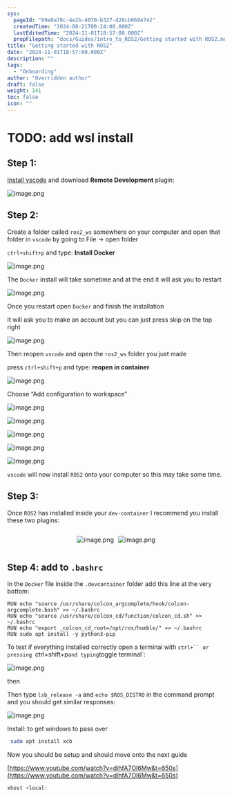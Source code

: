 ```yaml
---
sys:
  pageId: "89e0a78c-4e2b-4070-b327-d28cb0694742"
  createdTime: "2024-08-21T00:24:00.000Z"
  lastEditedTime: "2024-11-01T18:57:00.000Z"
  propFilepath: "docs/Guides/intro_to_ROS2/Getting started with ROS2.md"
title: "Getting started with ROS2"
date: "2024-11-01T18:57:00.000Z"
description: ""
tags:
  - "Onboarding"
author: "Overridden author"
draft: false
weight: 141
toc: false
icon: ""
---
```


# TODO: add wsl install

## Step 1:

[Install vscode](https://code.visualstudio.com/download) and download **Remote Development** plugin:

![image.png](https://prod-files-secure.s3.us-west-2.amazonaws.com/d518164a-d88e-44d1-a4ee-3adb3bd8bce0/efb52993-1881-4a40-b95e-6f020334f022/image.png?X-Amz-Algorithm=AWS4-HMAC-SHA256&X-Amz-Content-Sha256=UNSIGNED-PAYLOAD&X-Amz-Credential=ASIAZI2LB4663KS46TWM%2F20250203%2Fus-west-2%2Fs3%2Faws4_request&X-Amz-Date=20250203T170252Z&X-Amz-Expires=3600&X-Amz-Security-Token=IQoJb3JpZ2luX2VjEAEaCXVzLXdlc3QtMiJGMEQCIHyILN4ADf5iy0MmJjIRXiLHW0rfZsHXEFL3zt5Gj%2F7dAiAIj7Yt1%2F6d9whDT9UJbQWEiGD1cmgtsqsGTVXCq0M5bSr%2FAwgaEAAaDDYzNzQyMzE4MzgwNSIMXyR1mlVynJy4DHEOKtwDRvz9f3w8uoYft7u3nc4c%2Feq%2FX6Pr3OT%2FmNhgnfIl43zLvLLRfJJbrfr%2FfqkNbE1ZhrF2I6u1Y2HPsG7WEZ4uTmd9o5rcP4f0OjKnij%2BY9VzABwRUEVVGHgEDNJQBpwAxvQqV0T9PZLGkv6cNFkJ8CWws7hCu%2FeZDI%2BUL%2F4LQbCLZA%2FSzMgqhWcwMsKJ62MHO1JFsvyGUTSgZehY2aVSPj44DFhi9LzGbL5Wj6q8DLRmzoI7ZglS8FHTH3xVKOXwmlBR58Gei51b7sZQqLvHvubj57w8DM71o6lpgpg8aSvtFT%2FXFI5AeAQ0d0XgtHiOXHTu40Ch%2Bl0XGUr0Bmj2duUMh4Jupa2WQq6l6tOt2ji%2Fr7ePcSr%2BZ%2BkoUHjIicgd93G4Vp6Vzkha2zbWIkX9sp8nwj5gqrDVmLbNDyfS6VQ8sRAYAMWIgqJdhu79bi1yas6MVyCZStNgPxVlF03M1I%2BaDxwexmDfSPBUBZtocHzsc060CYg5gejgltblUfbJiB8uyC6nJMcqvMQGFAJrIVd2xwh85lVXXkWiO0YdS1V0%2FI9GpN8ylwzPGU40AyeNZvFqK1jZajsZdDBeN%2Bkxu057J%2F79KOiZV3F%2B24bb%2FfSgeKlyLNZ%2F36QIe8L8wtOeDvQY6pgHmLfbyFbIVra7CfBDhUBrmYvIS%2FL6HLU1A7SvboGXIgIls9lZ7HRlAtBVwkTI8buAiJRzSe6gcWoHAHnCBnJVeu%2FzaqGcWV7WwhbJI%2B4Co9mNJHdyaO5C5Bdu24KPW6Qnkdd%2BozI2NwsgztAwSrHoOIB0421OXxMF1rHU1GfnJlS01oEtcsCixGlgcIBAGCbSXIn%2Be%2Bf3chjg%2FpqUn6YmVD4EivcTH&X-Amz-Signature=811bd0c7f10a35dd9f5c3d937cb85dd8952c43ce86fedc6f5c5a31253b5b6f2b&X-Amz-SignedHeaders=host&x-id=GetObject)

## Step 2:

Create a folder called `ros2_ws` somewhere on your computer and open that folder in `vscode` by going to File → open folder 

`ctrl+shift+p` and type: **Install Docker**

![image.png](https://prod-files-secure.s3.us-west-2.amazonaws.com/d518164a-d88e-44d1-a4ee-3adb3bd8bce0/2269dc0e-1cd5-47ff-bceb-c04ad9b2eab0/image.png?X-Amz-Algorithm=AWS4-HMAC-SHA256&X-Amz-Content-Sha256=UNSIGNED-PAYLOAD&X-Amz-Credential=ASIAZI2LB4663KS46TWM%2F20250203%2Fus-west-2%2Fs3%2Faws4_request&X-Amz-Date=20250203T170252Z&X-Amz-Expires=3600&X-Amz-Security-Token=IQoJb3JpZ2luX2VjEAEaCXVzLXdlc3QtMiJGMEQCIHyILN4ADf5iy0MmJjIRXiLHW0rfZsHXEFL3zt5Gj%2F7dAiAIj7Yt1%2F6d9whDT9UJbQWEiGD1cmgtsqsGTVXCq0M5bSr%2FAwgaEAAaDDYzNzQyMzE4MzgwNSIMXyR1mlVynJy4DHEOKtwDRvz9f3w8uoYft7u3nc4c%2Feq%2FX6Pr3OT%2FmNhgnfIl43zLvLLRfJJbrfr%2FfqkNbE1ZhrF2I6u1Y2HPsG7WEZ4uTmd9o5rcP4f0OjKnij%2BY9VzABwRUEVVGHgEDNJQBpwAxvQqV0T9PZLGkv6cNFkJ8CWws7hCu%2FeZDI%2BUL%2F4LQbCLZA%2FSzMgqhWcwMsKJ62MHO1JFsvyGUTSgZehY2aVSPj44DFhi9LzGbL5Wj6q8DLRmzoI7ZglS8FHTH3xVKOXwmlBR58Gei51b7sZQqLvHvubj57w8DM71o6lpgpg8aSvtFT%2FXFI5AeAQ0d0XgtHiOXHTu40Ch%2Bl0XGUr0Bmj2duUMh4Jupa2WQq6l6tOt2ji%2Fr7ePcSr%2BZ%2BkoUHjIicgd93G4Vp6Vzkha2zbWIkX9sp8nwj5gqrDVmLbNDyfS6VQ8sRAYAMWIgqJdhu79bi1yas6MVyCZStNgPxVlF03M1I%2BaDxwexmDfSPBUBZtocHzsc060CYg5gejgltblUfbJiB8uyC6nJMcqvMQGFAJrIVd2xwh85lVXXkWiO0YdS1V0%2FI9GpN8ylwzPGU40AyeNZvFqK1jZajsZdDBeN%2Bkxu057J%2F79KOiZV3F%2B24bb%2FfSgeKlyLNZ%2F36QIe8L8wtOeDvQY6pgHmLfbyFbIVra7CfBDhUBrmYvIS%2FL6HLU1A7SvboGXIgIls9lZ7HRlAtBVwkTI8buAiJRzSe6gcWoHAHnCBnJVeu%2FzaqGcWV7WwhbJI%2B4Co9mNJHdyaO5C5Bdu24KPW6Qnkdd%2BozI2NwsgztAwSrHoOIB0421OXxMF1rHU1GfnJlS01oEtcsCixGlgcIBAGCbSXIn%2Be%2Bf3chjg%2FpqUn6YmVD4EivcTH&X-Amz-Signature=4e0bf56010b0be329dbebd5d9769f401d48774871329fd5b0d17b4457799baa7&X-Amz-SignedHeaders=host&x-id=GetObject)

The `Docker` install will take sometime and at the end it will ask you to restart

![image.png](https://prod-files-secure.s3.us-west-2.amazonaws.com/d518164a-d88e-44d1-a4ee-3adb3bd8bce0/ed233f78-be33-4b1f-b89c-9c346c0e961e/image.png?X-Amz-Algorithm=AWS4-HMAC-SHA256&X-Amz-Content-Sha256=UNSIGNED-PAYLOAD&X-Amz-Credential=ASIAZI2LB4663KS46TWM%2F20250203%2Fus-west-2%2Fs3%2Faws4_request&X-Amz-Date=20250203T170252Z&X-Amz-Expires=3600&X-Amz-Security-Token=IQoJb3JpZ2luX2VjEAEaCXVzLXdlc3QtMiJGMEQCIHyILN4ADf5iy0MmJjIRXiLHW0rfZsHXEFL3zt5Gj%2F7dAiAIj7Yt1%2F6d9whDT9UJbQWEiGD1cmgtsqsGTVXCq0M5bSr%2FAwgaEAAaDDYzNzQyMzE4MzgwNSIMXyR1mlVynJy4DHEOKtwDRvz9f3w8uoYft7u3nc4c%2Feq%2FX6Pr3OT%2FmNhgnfIl43zLvLLRfJJbrfr%2FfqkNbE1ZhrF2I6u1Y2HPsG7WEZ4uTmd9o5rcP4f0OjKnij%2BY9VzABwRUEVVGHgEDNJQBpwAxvQqV0T9PZLGkv6cNFkJ8CWws7hCu%2FeZDI%2BUL%2F4LQbCLZA%2FSzMgqhWcwMsKJ62MHO1JFsvyGUTSgZehY2aVSPj44DFhi9LzGbL5Wj6q8DLRmzoI7ZglS8FHTH3xVKOXwmlBR58Gei51b7sZQqLvHvubj57w8DM71o6lpgpg8aSvtFT%2FXFI5AeAQ0d0XgtHiOXHTu40Ch%2Bl0XGUr0Bmj2duUMh4Jupa2WQq6l6tOt2ji%2Fr7ePcSr%2BZ%2BkoUHjIicgd93G4Vp6Vzkha2zbWIkX9sp8nwj5gqrDVmLbNDyfS6VQ8sRAYAMWIgqJdhu79bi1yas6MVyCZStNgPxVlF03M1I%2BaDxwexmDfSPBUBZtocHzsc060CYg5gejgltblUfbJiB8uyC6nJMcqvMQGFAJrIVd2xwh85lVXXkWiO0YdS1V0%2FI9GpN8ylwzPGU40AyeNZvFqK1jZajsZdDBeN%2Bkxu057J%2F79KOiZV3F%2B24bb%2FfSgeKlyLNZ%2F36QIe8L8wtOeDvQY6pgHmLfbyFbIVra7CfBDhUBrmYvIS%2FL6HLU1A7SvboGXIgIls9lZ7HRlAtBVwkTI8buAiJRzSe6gcWoHAHnCBnJVeu%2FzaqGcWV7WwhbJI%2B4Co9mNJHdyaO5C5Bdu24KPW6Qnkdd%2BozI2NwsgztAwSrHoOIB0421OXxMF1rHU1GfnJlS01oEtcsCixGlgcIBAGCbSXIn%2Be%2Bf3chjg%2FpqUn6YmVD4EivcTH&X-Amz-Signature=eb24094e99129f81dba106ec2138859ee032ab66ab3d67f3c4290d6c168e13b8&X-Amz-SignedHeaders=host&x-id=GetObject)

Once you restart open `Docker` and finish the installation

It will ask you to make an account but you can just press skip on the top right

![image.png](https://prod-files-secure.s3.us-west-2.amazonaws.com/d518164a-d88e-44d1-a4ee-3adb3bd8bce0/21010ad9-1659-4fd9-9f59-9932a09b2a3d/image.png?X-Amz-Algorithm=AWS4-HMAC-SHA256&X-Amz-Content-Sha256=UNSIGNED-PAYLOAD&X-Amz-Credential=ASIAZI2LB4663KS46TWM%2F20250203%2Fus-west-2%2Fs3%2Faws4_request&X-Amz-Date=20250203T170252Z&X-Amz-Expires=3600&X-Amz-Security-Token=IQoJb3JpZ2luX2VjEAEaCXVzLXdlc3QtMiJGMEQCIHyILN4ADf5iy0MmJjIRXiLHW0rfZsHXEFL3zt5Gj%2F7dAiAIj7Yt1%2F6d9whDT9UJbQWEiGD1cmgtsqsGTVXCq0M5bSr%2FAwgaEAAaDDYzNzQyMzE4MzgwNSIMXyR1mlVynJy4DHEOKtwDRvz9f3w8uoYft7u3nc4c%2Feq%2FX6Pr3OT%2FmNhgnfIl43zLvLLRfJJbrfr%2FfqkNbE1ZhrF2I6u1Y2HPsG7WEZ4uTmd9o5rcP4f0OjKnij%2BY9VzABwRUEVVGHgEDNJQBpwAxvQqV0T9PZLGkv6cNFkJ8CWws7hCu%2FeZDI%2BUL%2F4LQbCLZA%2FSzMgqhWcwMsKJ62MHO1JFsvyGUTSgZehY2aVSPj44DFhi9LzGbL5Wj6q8DLRmzoI7ZglS8FHTH3xVKOXwmlBR58Gei51b7sZQqLvHvubj57w8DM71o6lpgpg8aSvtFT%2FXFI5AeAQ0d0XgtHiOXHTu40Ch%2Bl0XGUr0Bmj2duUMh4Jupa2WQq6l6tOt2ji%2Fr7ePcSr%2BZ%2BkoUHjIicgd93G4Vp6Vzkha2zbWIkX9sp8nwj5gqrDVmLbNDyfS6VQ8sRAYAMWIgqJdhu79bi1yas6MVyCZStNgPxVlF03M1I%2BaDxwexmDfSPBUBZtocHzsc060CYg5gejgltblUfbJiB8uyC6nJMcqvMQGFAJrIVd2xwh85lVXXkWiO0YdS1V0%2FI9GpN8ylwzPGU40AyeNZvFqK1jZajsZdDBeN%2Bkxu057J%2F79KOiZV3F%2B24bb%2FfSgeKlyLNZ%2F36QIe8L8wtOeDvQY6pgHmLfbyFbIVra7CfBDhUBrmYvIS%2FL6HLU1A7SvboGXIgIls9lZ7HRlAtBVwkTI8buAiJRzSe6gcWoHAHnCBnJVeu%2FzaqGcWV7WwhbJI%2B4Co9mNJHdyaO5C5Bdu24KPW6Qnkdd%2BozI2NwsgztAwSrHoOIB0421OXxMF1rHU1GfnJlS01oEtcsCixGlgcIBAGCbSXIn%2Be%2Bf3chjg%2FpqUn6YmVD4EivcTH&X-Amz-Signature=895bc11479a2ed91f0da4a8707de2ffadb3a502be11ceb7e499f3d418bbdea71&X-Amz-SignedHeaders=host&x-id=GetObject)

Then reopen `vscode` and open the `ros2_ws` folder you just made

press `ctrl+shift+p` and type: **reopen in container**

![image.png](https://prod-files-secure.s3.us-west-2.amazonaws.com/d518164a-d88e-44d1-a4ee-3adb3bd8bce0/4e93b8c2-41ad-488c-8095-c74205196118/image.png?X-Amz-Algorithm=AWS4-HMAC-SHA256&X-Amz-Content-Sha256=UNSIGNED-PAYLOAD&X-Amz-Credential=ASIAZI2LB4663KS46TWM%2F20250203%2Fus-west-2%2Fs3%2Faws4_request&X-Amz-Date=20250203T170252Z&X-Amz-Expires=3600&X-Amz-Security-Token=IQoJb3JpZ2luX2VjEAEaCXVzLXdlc3QtMiJGMEQCIHyILN4ADf5iy0MmJjIRXiLHW0rfZsHXEFL3zt5Gj%2F7dAiAIj7Yt1%2F6d9whDT9UJbQWEiGD1cmgtsqsGTVXCq0M5bSr%2FAwgaEAAaDDYzNzQyMzE4MzgwNSIMXyR1mlVynJy4DHEOKtwDRvz9f3w8uoYft7u3nc4c%2Feq%2FX6Pr3OT%2FmNhgnfIl43zLvLLRfJJbrfr%2FfqkNbE1ZhrF2I6u1Y2HPsG7WEZ4uTmd9o5rcP4f0OjKnij%2BY9VzABwRUEVVGHgEDNJQBpwAxvQqV0T9PZLGkv6cNFkJ8CWws7hCu%2FeZDI%2BUL%2F4LQbCLZA%2FSzMgqhWcwMsKJ62MHO1JFsvyGUTSgZehY2aVSPj44DFhi9LzGbL5Wj6q8DLRmzoI7ZglS8FHTH3xVKOXwmlBR58Gei51b7sZQqLvHvubj57w8DM71o6lpgpg8aSvtFT%2FXFI5AeAQ0d0XgtHiOXHTu40Ch%2Bl0XGUr0Bmj2duUMh4Jupa2WQq6l6tOt2ji%2Fr7ePcSr%2BZ%2BkoUHjIicgd93G4Vp6Vzkha2zbWIkX9sp8nwj5gqrDVmLbNDyfS6VQ8sRAYAMWIgqJdhu79bi1yas6MVyCZStNgPxVlF03M1I%2BaDxwexmDfSPBUBZtocHzsc060CYg5gejgltblUfbJiB8uyC6nJMcqvMQGFAJrIVd2xwh85lVXXkWiO0YdS1V0%2FI9GpN8ylwzPGU40AyeNZvFqK1jZajsZdDBeN%2Bkxu057J%2F79KOiZV3F%2B24bb%2FfSgeKlyLNZ%2F36QIe8L8wtOeDvQY6pgHmLfbyFbIVra7CfBDhUBrmYvIS%2FL6HLU1A7SvboGXIgIls9lZ7HRlAtBVwkTI8buAiJRzSe6gcWoHAHnCBnJVeu%2FzaqGcWV7WwhbJI%2B4Co9mNJHdyaO5C5Bdu24KPW6Qnkdd%2BozI2NwsgztAwSrHoOIB0421OXxMF1rHU1GfnJlS01oEtcsCixGlgcIBAGCbSXIn%2Be%2Bf3chjg%2FpqUn6YmVD4EivcTH&X-Amz-Signature=6a29317ef859e0e1c3aa1bb2e8ca7cb6fd67f8c1d7a0974a588b1a447840ea55&X-Amz-SignedHeaders=host&x-id=GetObject)

Choose “Add configuration to workspace”

![image.png](https://prod-files-secure.s3.us-west-2.amazonaws.com/d518164a-d88e-44d1-a4ee-3adb3bd8bce0/9560b282-5060-4989-ba37-97e7b2c22476/image.png?X-Amz-Algorithm=AWS4-HMAC-SHA256&X-Amz-Content-Sha256=UNSIGNED-PAYLOAD&X-Amz-Credential=ASIAZI2LB4663KS46TWM%2F20250203%2Fus-west-2%2Fs3%2Faws4_request&X-Amz-Date=20250203T170252Z&X-Amz-Expires=3600&X-Amz-Security-Token=IQoJb3JpZ2luX2VjEAEaCXVzLXdlc3QtMiJGMEQCIHyILN4ADf5iy0MmJjIRXiLHW0rfZsHXEFL3zt5Gj%2F7dAiAIj7Yt1%2F6d9whDT9UJbQWEiGD1cmgtsqsGTVXCq0M5bSr%2FAwgaEAAaDDYzNzQyMzE4MzgwNSIMXyR1mlVynJy4DHEOKtwDRvz9f3w8uoYft7u3nc4c%2Feq%2FX6Pr3OT%2FmNhgnfIl43zLvLLRfJJbrfr%2FfqkNbE1ZhrF2I6u1Y2HPsG7WEZ4uTmd9o5rcP4f0OjKnij%2BY9VzABwRUEVVGHgEDNJQBpwAxvQqV0T9PZLGkv6cNFkJ8CWws7hCu%2FeZDI%2BUL%2F4LQbCLZA%2FSzMgqhWcwMsKJ62MHO1JFsvyGUTSgZehY2aVSPj44DFhi9LzGbL5Wj6q8DLRmzoI7ZglS8FHTH3xVKOXwmlBR58Gei51b7sZQqLvHvubj57w8DM71o6lpgpg8aSvtFT%2FXFI5AeAQ0d0XgtHiOXHTu40Ch%2Bl0XGUr0Bmj2duUMh4Jupa2WQq6l6tOt2ji%2Fr7ePcSr%2BZ%2BkoUHjIicgd93G4Vp6Vzkha2zbWIkX9sp8nwj5gqrDVmLbNDyfS6VQ8sRAYAMWIgqJdhu79bi1yas6MVyCZStNgPxVlF03M1I%2BaDxwexmDfSPBUBZtocHzsc060CYg5gejgltblUfbJiB8uyC6nJMcqvMQGFAJrIVd2xwh85lVXXkWiO0YdS1V0%2FI9GpN8ylwzPGU40AyeNZvFqK1jZajsZdDBeN%2Bkxu057J%2F79KOiZV3F%2B24bb%2FfSgeKlyLNZ%2F36QIe8L8wtOeDvQY6pgHmLfbyFbIVra7CfBDhUBrmYvIS%2FL6HLU1A7SvboGXIgIls9lZ7HRlAtBVwkTI8buAiJRzSe6gcWoHAHnCBnJVeu%2FzaqGcWV7WwhbJI%2B4Co9mNJHdyaO5C5Bdu24KPW6Qnkdd%2BozI2NwsgztAwSrHoOIB0421OXxMF1rHU1GfnJlS01oEtcsCixGlgcIBAGCbSXIn%2Be%2Bf3chjg%2FpqUn6YmVD4EivcTH&X-Amz-Signature=d4b0c73beac57413f6656226d2909c9427032f3d7f19873a3b964ab2cc769c18&X-Amz-SignedHeaders=host&x-id=GetObject)

![image.png](https://prod-files-secure.s3.us-west-2.amazonaws.com/d518164a-d88e-44d1-a4ee-3adb3bd8bce0/2ee63f81-886b-48e8-a553-dc6e5eac99e4/image.png?X-Amz-Algorithm=AWS4-HMAC-SHA256&X-Amz-Content-Sha256=UNSIGNED-PAYLOAD&X-Amz-Credential=ASIAZI2LB4663KS46TWM%2F20250203%2Fus-west-2%2Fs3%2Faws4_request&X-Amz-Date=20250203T170252Z&X-Amz-Expires=3600&X-Amz-Security-Token=IQoJb3JpZ2luX2VjEAEaCXVzLXdlc3QtMiJGMEQCIHyILN4ADf5iy0MmJjIRXiLHW0rfZsHXEFL3zt5Gj%2F7dAiAIj7Yt1%2F6d9whDT9UJbQWEiGD1cmgtsqsGTVXCq0M5bSr%2FAwgaEAAaDDYzNzQyMzE4MzgwNSIMXyR1mlVynJy4DHEOKtwDRvz9f3w8uoYft7u3nc4c%2Feq%2FX6Pr3OT%2FmNhgnfIl43zLvLLRfJJbrfr%2FfqkNbE1ZhrF2I6u1Y2HPsG7WEZ4uTmd9o5rcP4f0OjKnij%2BY9VzABwRUEVVGHgEDNJQBpwAxvQqV0T9PZLGkv6cNFkJ8CWws7hCu%2FeZDI%2BUL%2F4LQbCLZA%2FSzMgqhWcwMsKJ62MHO1JFsvyGUTSgZehY2aVSPj44DFhi9LzGbL5Wj6q8DLRmzoI7ZglS8FHTH3xVKOXwmlBR58Gei51b7sZQqLvHvubj57w8DM71o6lpgpg8aSvtFT%2FXFI5AeAQ0d0XgtHiOXHTu40Ch%2Bl0XGUr0Bmj2duUMh4Jupa2WQq6l6tOt2ji%2Fr7ePcSr%2BZ%2BkoUHjIicgd93G4Vp6Vzkha2zbWIkX9sp8nwj5gqrDVmLbNDyfS6VQ8sRAYAMWIgqJdhu79bi1yas6MVyCZStNgPxVlF03M1I%2BaDxwexmDfSPBUBZtocHzsc060CYg5gejgltblUfbJiB8uyC6nJMcqvMQGFAJrIVd2xwh85lVXXkWiO0YdS1V0%2FI9GpN8ylwzPGU40AyeNZvFqK1jZajsZdDBeN%2Bkxu057J%2F79KOiZV3F%2B24bb%2FfSgeKlyLNZ%2F36QIe8L8wtOeDvQY6pgHmLfbyFbIVra7CfBDhUBrmYvIS%2FL6HLU1A7SvboGXIgIls9lZ7HRlAtBVwkTI8buAiJRzSe6gcWoHAHnCBnJVeu%2FzaqGcWV7WwhbJI%2B4Co9mNJHdyaO5C5Bdu24KPW6Qnkdd%2BozI2NwsgztAwSrHoOIB0421OXxMF1rHU1GfnJlS01oEtcsCixGlgcIBAGCbSXIn%2Be%2Bf3chjg%2FpqUn6YmVD4EivcTH&X-Amz-Signature=fa943824ca0563098409c644f5f927fa139801f7e53a1f344e15cd56ad11d650&X-Amz-SignedHeaders=host&x-id=GetObject)

![image.png](https://prod-files-secure.s3.us-west-2.amazonaws.com/d518164a-d88e-44d1-a4ee-3adb3bd8bce0/ae1580b2-b048-407e-aed9-b584224a7a04/image.png?X-Amz-Algorithm=AWS4-HMAC-SHA256&X-Amz-Content-Sha256=UNSIGNED-PAYLOAD&X-Amz-Credential=ASIAZI2LB4663KS46TWM%2F20250203%2Fus-west-2%2Fs3%2Faws4_request&X-Amz-Date=20250203T170252Z&X-Amz-Expires=3600&X-Amz-Security-Token=IQoJb3JpZ2luX2VjEAEaCXVzLXdlc3QtMiJGMEQCIHyILN4ADf5iy0MmJjIRXiLHW0rfZsHXEFL3zt5Gj%2F7dAiAIj7Yt1%2F6d9whDT9UJbQWEiGD1cmgtsqsGTVXCq0M5bSr%2FAwgaEAAaDDYzNzQyMzE4MzgwNSIMXyR1mlVynJy4DHEOKtwDRvz9f3w8uoYft7u3nc4c%2Feq%2FX6Pr3OT%2FmNhgnfIl43zLvLLRfJJbrfr%2FfqkNbE1ZhrF2I6u1Y2HPsG7WEZ4uTmd9o5rcP4f0OjKnij%2BY9VzABwRUEVVGHgEDNJQBpwAxvQqV0T9PZLGkv6cNFkJ8CWws7hCu%2FeZDI%2BUL%2F4LQbCLZA%2FSzMgqhWcwMsKJ62MHO1JFsvyGUTSgZehY2aVSPj44DFhi9LzGbL5Wj6q8DLRmzoI7ZglS8FHTH3xVKOXwmlBR58Gei51b7sZQqLvHvubj57w8DM71o6lpgpg8aSvtFT%2FXFI5AeAQ0d0XgtHiOXHTu40Ch%2Bl0XGUr0Bmj2duUMh4Jupa2WQq6l6tOt2ji%2Fr7ePcSr%2BZ%2BkoUHjIicgd93G4Vp6Vzkha2zbWIkX9sp8nwj5gqrDVmLbNDyfS6VQ8sRAYAMWIgqJdhu79bi1yas6MVyCZStNgPxVlF03M1I%2BaDxwexmDfSPBUBZtocHzsc060CYg5gejgltblUfbJiB8uyC6nJMcqvMQGFAJrIVd2xwh85lVXXkWiO0YdS1V0%2FI9GpN8ylwzPGU40AyeNZvFqK1jZajsZdDBeN%2Bkxu057J%2F79KOiZV3F%2B24bb%2FfSgeKlyLNZ%2F36QIe8L8wtOeDvQY6pgHmLfbyFbIVra7CfBDhUBrmYvIS%2FL6HLU1A7SvboGXIgIls9lZ7HRlAtBVwkTI8buAiJRzSe6gcWoHAHnCBnJVeu%2FzaqGcWV7WwhbJI%2B4Co9mNJHdyaO5C5Bdu24KPW6Qnkdd%2BozI2NwsgztAwSrHoOIB0421OXxMF1rHU1GfnJlS01oEtcsCixGlgcIBAGCbSXIn%2Be%2Bf3chjg%2FpqUn6YmVD4EivcTH&X-Amz-Signature=c0e3063389fc143fc76fe3d7b309a1160043c01b6de3270bef8ef34be4fd0b12&X-Amz-SignedHeaders=host&x-id=GetObject)

![image.png](https://prod-files-secure.s3.us-west-2.amazonaws.com/d518164a-d88e-44d1-a4ee-3adb3bd8bce0/53255b28-f75e-430f-b9e3-c0ac8577e42b/image.png?X-Amz-Algorithm=AWS4-HMAC-SHA256&X-Amz-Content-Sha256=UNSIGNED-PAYLOAD&X-Amz-Credential=ASIAZI2LB4663KS46TWM%2F20250203%2Fus-west-2%2Fs3%2Faws4_request&X-Amz-Date=20250203T170252Z&X-Amz-Expires=3600&X-Amz-Security-Token=IQoJb3JpZ2luX2VjEAEaCXVzLXdlc3QtMiJGMEQCIHyILN4ADf5iy0MmJjIRXiLHW0rfZsHXEFL3zt5Gj%2F7dAiAIj7Yt1%2F6d9whDT9UJbQWEiGD1cmgtsqsGTVXCq0M5bSr%2FAwgaEAAaDDYzNzQyMzE4MzgwNSIMXyR1mlVynJy4DHEOKtwDRvz9f3w8uoYft7u3nc4c%2Feq%2FX6Pr3OT%2FmNhgnfIl43zLvLLRfJJbrfr%2FfqkNbE1ZhrF2I6u1Y2HPsG7WEZ4uTmd9o5rcP4f0OjKnij%2BY9VzABwRUEVVGHgEDNJQBpwAxvQqV0T9PZLGkv6cNFkJ8CWws7hCu%2FeZDI%2BUL%2F4LQbCLZA%2FSzMgqhWcwMsKJ62MHO1JFsvyGUTSgZehY2aVSPj44DFhi9LzGbL5Wj6q8DLRmzoI7ZglS8FHTH3xVKOXwmlBR58Gei51b7sZQqLvHvubj57w8DM71o6lpgpg8aSvtFT%2FXFI5AeAQ0d0XgtHiOXHTu40Ch%2Bl0XGUr0Bmj2duUMh4Jupa2WQq6l6tOt2ji%2Fr7ePcSr%2BZ%2BkoUHjIicgd93G4Vp6Vzkha2zbWIkX9sp8nwj5gqrDVmLbNDyfS6VQ8sRAYAMWIgqJdhu79bi1yas6MVyCZStNgPxVlF03M1I%2BaDxwexmDfSPBUBZtocHzsc060CYg5gejgltblUfbJiB8uyC6nJMcqvMQGFAJrIVd2xwh85lVXXkWiO0YdS1V0%2FI9GpN8ylwzPGU40AyeNZvFqK1jZajsZdDBeN%2Bkxu057J%2F79KOiZV3F%2B24bb%2FfSgeKlyLNZ%2F36QIe8L8wtOeDvQY6pgHmLfbyFbIVra7CfBDhUBrmYvIS%2FL6HLU1A7SvboGXIgIls9lZ7HRlAtBVwkTI8buAiJRzSe6gcWoHAHnCBnJVeu%2FzaqGcWV7WwhbJI%2B4Co9mNJHdyaO5C5Bdu24KPW6Qnkdd%2BozI2NwsgztAwSrHoOIB0421OXxMF1rHU1GfnJlS01oEtcsCixGlgcIBAGCbSXIn%2Be%2Bf3chjg%2FpqUn6YmVD4EivcTH&X-Amz-Signature=e3ef0bea105c507dfaafe4ca1c1e15e0d1be8a4cf6c82d42402942ef50ceb9bc&X-Amz-SignedHeaders=host&x-id=GetObject)

![image.png](https://prod-files-secure.s3.us-west-2.amazonaws.com/d518164a-d88e-44d1-a4ee-3adb3bd8bce0/7c562767-5af9-4ffb-97d1-327bcdf4ee00/image.png?X-Amz-Algorithm=AWS4-HMAC-SHA256&X-Amz-Content-Sha256=UNSIGNED-PAYLOAD&X-Amz-Credential=ASIAZI2LB4663KS46TWM%2F20250203%2Fus-west-2%2Fs3%2Faws4_request&X-Amz-Date=20250203T170252Z&X-Amz-Expires=3600&X-Amz-Security-Token=IQoJb3JpZ2luX2VjEAEaCXVzLXdlc3QtMiJGMEQCIHyILN4ADf5iy0MmJjIRXiLHW0rfZsHXEFL3zt5Gj%2F7dAiAIj7Yt1%2F6d9whDT9UJbQWEiGD1cmgtsqsGTVXCq0M5bSr%2FAwgaEAAaDDYzNzQyMzE4MzgwNSIMXyR1mlVynJy4DHEOKtwDRvz9f3w8uoYft7u3nc4c%2Feq%2FX6Pr3OT%2FmNhgnfIl43zLvLLRfJJbrfr%2FfqkNbE1ZhrF2I6u1Y2HPsG7WEZ4uTmd9o5rcP4f0OjKnij%2BY9VzABwRUEVVGHgEDNJQBpwAxvQqV0T9PZLGkv6cNFkJ8CWws7hCu%2FeZDI%2BUL%2F4LQbCLZA%2FSzMgqhWcwMsKJ62MHO1JFsvyGUTSgZehY2aVSPj44DFhi9LzGbL5Wj6q8DLRmzoI7ZglS8FHTH3xVKOXwmlBR58Gei51b7sZQqLvHvubj57w8DM71o6lpgpg8aSvtFT%2FXFI5AeAQ0d0XgtHiOXHTu40Ch%2Bl0XGUr0Bmj2duUMh4Jupa2WQq6l6tOt2ji%2Fr7ePcSr%2BZ%2BkoUHjIicgd93G4Vp6Vzkha2zbWIkX9sp8nwj5gqrDVmLbNDyfS6VQ8sRAYAMWIgqJdhu79bi1yas6MVyCZStNgPxVlF03M1I%2BaDxwexmDfSPBUBZtocHzsc060CYg5gejgltblUfbJiB8uyC6nJMcqvMQGFAJrIVd2xwh85lVXXkWiO0YdS1V0%2FI9GpN8ylwzPGU40AyeNZvFqK1jZajsZdDBeN%2Bkxu057J%2F79KOiZV3F%2B24bb%2FfSgeKlyLNZ%2F36QIe8L8wtOeDvQY6pgHmLfbyFbIVra7CfBDhUBrmYvIS%2FL6HLU1A7SvboGXIgIls9lZ7HRlAtBVwkTI8buAiJRzSe6gcWoHAHnCBnJVeu%2FzaqGcWV7WwhbJI%2B4Co9mNJHdyaO5C5Bdu24KPW6Qnkdd%2BozI2NwsgztAwSrHoOIB0421OXxMF1rHU1GfnJlS01oEtcsCixGlgcIBAGCbSXIn%2Be%2Bf3chjg%2FpqUn6YmVD4EivcTH&X-Amz-Signature=fce3ad5ae4a828a6944184ff6b1dfac1a8c5d2a26774f8c3bcea049cc868cc6f&X-Amz-SignedHeaders=host&x-id=GetObject)

`vscode` will now install `ROS2` onto your computer so this may take some time.

## Step 3:

Once `ROS2` has installed inside your `dev-container` I recommend you install these two plugins:

<div style="display: flex;flex-direction: row; column-gap:10px; max-width: 630px;justify-content: center;">
<div>

![image.png](https://prod-files-secure.s3.us-west-2.amazonaws.com/d518164a-d88e-44d1-a4ee-3adb3bd8bce0/3fc3d550-5a54-4ba1-ba6b-faa01cdb7369/image.png?X-Amz-Algorithm=AWS4-HMAC-SHA256&X-Amz-Content-Sha256=UNSIGNED-PAYLOAD&X-Amz-Credential=ASIAZI2LB466QIATGUU5%2F20250203%2Fus-west-2%2Fs3%2Faws4_request&X-Amz-Date=20250203T170254Z&X-Amz-Expires=3600&X-Amz-Security-Token=IQoJb3JpZ2luX2VjEAEaCXVzLXdlc3QtMiJGMEQCIB%2BzNOZ%2BQcAS9f2xZ%2B8u8iwAZYf7GU7kouI%2BG7C1YdyDAiBmMqhd75kQ6Js4wjer6moedTAsRO7Lm8a4Q7p%2F8ng30Cr%2FAwgaEAAaDDYzNzQyMzE4MzgwNSIMJ645kyd9rh2ME%2F1BKtwDH0lpvMtMN%2Fk2Ir2fn9XjP7jDUmUw5vKPZpnlofiurjbO5wVnE4kZ9AEoBShk9ref%2BgZxHy9fW%2FXvGG5ij0vP%2F3OCxxIfwVi6vOmMuEd%2BBftyXp%2BZfleFAWojMNrKjpxs6w%2FpZ%2BDgoi51Zcr1j2ukiLvlA4HKhQG0lcvCl7TA4Rny4HRxhusMnYwDNu5E9ORY%2FDybtMdrAZsjyyi2C19X7dqda5QN1KMYnsVQ03b3nCQdq3bMpAmfyXtetBGo3eQ3vS%2Fp1GuljlPpaKsJYzopKCEa1NWAi6vd6XxHssBaK%2F4NG03NSMLFOOJQ0DOCuFgVVLzMCCA2dKFzPfZbpbDPec0mNOPsaRNRAv1mX0%2BPoIJboLOfPzscLR7L7OLLpntagYHro2zUfmvYJKQuVwwm2QJWkJuDCCfQYzYfW5CqbeaVQcWoeGexW4dsVc9ykkVqTnULwPDsYDZ47Gdj%2Bq1MSal1C63xqhJX6CaUV7eoEBy11e5PlxSclgMTIz6jvQRkYdSrnUPvOs%2FodFMuqbh%2BIJ84yTflT%2BKwXSVztMq1LkJ7Ak20BR%2BDR%2BHzcaO%2F3OEvlxRX%2Fu1EdKyYirEj88Ks6dgDwTbNuWzB92ViBR7mYuejEYhPRUsA6vWE3%2F0w%2FueDvQY6pgFLykWbIofyk2ZkWApSnbtPCr0G%2F4H7sZB960Txre%2FyOeirAhUREeVR1JNr224U9RUFsDeKaBZUPoEiVBdCEbGPU%2BKKZqb9CnGmY7m1mRKKAg2wxU%2FSnxl70Q4pt5qz%2F0VJPssfdaxcFVeJBdqu%2FoXnLuA%2B2aAYmGhKRMu0AD2v%2BBbx99TApwvoO4KEnX2e9TwvbvTVhRJOqJhpbC7xP5jvJf2BJ1%2FI&X-Amz-Signature=2ea63033cf1bd86184f80942511b6a4ee1be0aa0a8b630888810500234bebb4c&X-Amz-SignedHeaders=host&x-id=GetObject)

</div>
<div>

![image.png](https://prod-files-secure.s3.us-west-2.amazonaws.com/d518164a-d88e-44d1-a4ee-3adb3bd8bce0/d994cc66-13c2-4093-a5a3-f84cf4601a82/image.png?X-Amz-Algorithm=AWS4-HMAC-SHA256&X-Amz-Content-Sha256=UNSIGNED-PAYLOAD&X-Amz-Credential=ASIAZI2LB4662DDCXL6I%2F20250203%2Fus-west-2%2Fs3%2Faws4_request&X-Amz-Date=20250203T170254Z&X-Amz-Expires=3600&X-Amz-Security-Token=IQoJb3JpZ2luX2VjEAEaCXVzLXdlc3QtMiJGMEQCIBUqhUMznPIzTkL3jktZk8rPwWetSCPBbBsOo1hi5kIqAiBYcro0sOE35JgpdrmUj1othi%2BBQeIp%2FbmNyFKDl2Lgqyr%2FAwgaEAAaDDYzNzQyMzE4MzgwNSIMkP2LnTBbWDaNb3cEKtwDzcDp%2BO0Gs5DXwHkb5%2BeO6t2VOHwI1zvceNW4zsLEttKfiXaZzr7Ius%2B2a4jFGrWKeN%2BzL0lJcequAlITT1rNcPxgPxQnqiYg2Y8DLSRmMxhRIqd9NfBYo5vdSPbdL2gjA6qwBN8Yl%2Bh0%2F%2BL%2FEEHXWk2OooaxKr%2BQCnjrlcUYoxE%2F%2B8ULdmsF03xik33cK9Bu0X4veOKQW4jsvKelscDqqUuw93s9mvZL9v3VsOg%2FyUlJscfnSGUkmmrZO%2BNQLH7JFzvxzp%2BsvH8yq5B1ENZgKidEpHkCl0V4G7VUJJmMWQZmIsXP4lV5BJS3V1hVxUJwJQM52uMRfRTtqjRJDyKOpiJE%2FFbImQyNaJOeWXqU0NXdgFa86CkR16msFnXXVamP8Q%2BqWYpv7HSShW79pOGqg0C79lJOPDUJ6I6Xj4MP%2Fhu%2FsE47Cqm298maWOafN4AA8d23W4Ptc%2BZR01vT6d95uTPMBvkG8Nzd5k%2B2lgLus8cbcISth6X0mSLf3W%2BgIoAlEfkhrjeiY3Ch2GAvG%2F5gW%2FFuxiK9Mw7ceHemCdxcpe6zR%2FbvGxaYVoFoSQWu3Wxi522faOI%2F%2F2Q2uph6ODjdv4XClkW8C4QDwaCajWcFOyj6AR3gJENCCUEXowYwjeeDvQY6pgF6ip99725e8rOUXbNgkxbQhNMgRBu51IzC10pALVXx3jzIdRSrM39hYGyvs8kP9w56J%2Btz%2B3nuprSe3xWxgAJ9Bo4A7kRiL9ODDPhC0V9dDwz3F%2F1JxTJvjgmGNVA3Rqmgx9B7UpN4LkE6Loxjrnmb6c3sECudkz6a3dElSf%2FA4p7UPgiRAIV6Jn7iKDgLH35EOJIrQ6GSDacLejVXx%2BxZ%2BEyw4yxn&X-Amz-Signature=39f425f6303ba78bc8d11fa5d0d673d4c91078c2e3aa8826a72a1f7b6da3b5df&X-Amz-SignedHeaders=host&x-id=GetObject)

</div>
</div>

## Step 4: add to `.bashrc`

In the `Docker` file inside the `.devcontainer` folder add this line at the very bottom: 

```docker
RUN echo "source /usr/share/colcon_argcomplete/hook/colcon-argcomplete.bash" >> ~/.bashrc
RUN echo "source /usr/share/colcon_cd/function/colcon_cd.sh" >> ~/.bashrc
RUN echo "export _colcon_cd_root=/opt/ros/humble/" >> ~/.bashrc
RUN sudo apt install -y python3-pip 
```

To test if everything installed correctly open a terminal with `ctrl+`` or pressing `ctrl+shift+p` and typing `toggle terminal`:

![image.png](https://prod-files-secure.s3.us-west-2.amazonaws.com/d518164a-d88e-44d1-a4ee-3adb3bd8bce0/6a4943d8-b04e-4c02-9a58-775f3384d1a5/image.png?X-Amz-Algorithm=AWS4-HMAC-SHA256&X-Amz-Content-Sha256=UNSIGNED-PAYLOAD&X-Amz-Credential=ASIAZI2LB4663KS46TWM%2F20250203%2Fus-west-2%2Fs3%2Faws4_request&X-Amz-Date=20250203T170252Z&X-Amz-Expires=3600&X-Amz-Security-Token=IQoJb3JpZ2luX2VjEAEaCXVzLXdlc3QtMiJGMEQCIHyILN4ADf5iy0MmJjIRXiLHW0rfZsHXEFL3zt5Gj%2F7dAiAIj7Yt1%2F6d9whDT9UJbQWEiGD1cmgtsqsGTVXCq0M5bSr%2FAwgaEAAaDDYzNzQyMzE4MzgwNSIMXyR1mlVynJy4DHEOKtwDRvz9f3w8uoYft7u3nc4c%2Feq%2FX6Pr3OT%2FmNhgnfIl43zLvLLRfJJbrfr%2FfqkNbE1ZhrF2I6u1Y2HPsG7WEZ4uTmd9o5rcP4f0OjKnij%2BY9VzABwRUEVVGHgEDNJQBpwAxvQqV0T9PZLGkv6cNFkJ8CWws7hCu%2FeZDI%2BUL%2F4LQbCLZA%2FSzMgqhWcwMsKJ62MHO1JFsvyGUTSgZehY2aVSPj44DFhi9LzGbL5Wj6q8DLRmzoI7ZglS8FHTH3xVKOXwmlBR58Gei51b7sZQqLvHvubj57w8DM71o6lpgpg8aSvtFT%2FXFI5AeAQ0d0XgtHiOXHTu40Ch%2Bl0XGUr0Bmj2duUMh4Jupa2WQq6l6tOt2ji%2Fr7ePcSr%2BZ%2BkoUHjIicgd93G4Vp6Vzkha2zbWIkX9sp8nwj5gqrDVmLbNDyfS6VQ8sRAYAMWIgqJdhu79bi1yas6MVyCZStNgPxVlF03M1I%2BaDxwexmDfSPBUBZtocHzsc060CYg5gejgltblUfbJiB8uyC6nJMcqvMQGFAJrIVd2xwh85lVXXkWiO0YdS1V0%2FI9GpN8ylwzPGU40AyeNZvFqK1jZajsZdDBeN%2Bkxu057J%2F79KOiZV3F%2B24bb%2FfSgeKlyLNZ%2F36QIe8L8wtOeDvQY6pgHmLfbyFbIVra7CfBDhUBrmYvIS%2FL6HLU1A7SvboGXIgIls9lZ7HRlAtBVwkTI8buAiJRzSe6gcWoHAHnCBnJVeu%2FzaqGcWV7WwhbJI%2B4Co9mNJHdyaO5C5Bdu24KPW6Qnkdd%2BozI2NwsgztAwSrHoOIB0421OXxMF1rHU1GfnJlS01oEtcsCixGlgcIBAGCbSXIn%2Be%2Bf3chjg%2FpqUn6YmVD4EivcTH&X-Amz-Signature=091e9cddfca05f68312b3fdebf8200936af3105ac98c89a4e2f4df8ac3d30c7e&X-Amz-SignedHeaders=host&x-id=GetObject)

then 

Then type `lsb_release -a` and `echo $ROS_DISTRO` in the command prompt and you should get similar responses:

![image.png](https://prod-files-secure.s3.us-west-2.amazonaws.com/d518164a-d88e-44d1-a4ee-3adb3bd8bce0/3e635dec-a805-4e85-8b9e-d000e5b71a4e/image.png?X-Amz-Algorithm=AWS4-HMAC-SHA256&X-Amz-Content-Sha256=UNSIGNED-PAYLOAD&X-Amz-Credential=ASIAZI2LB4663KS46TWM%2F20250203%2Fus-west-2%2Fs3%2Faws4_request&X-Amz-Date=20250203T170252Z&X-Amz-Expires=3600&X-Amz-Security-Token=IQoJb3JpZ2luX2VjEAEaCXVzLXdlc3QtMiJGMEQCIHyILN4ADf5iy0MmJjIRXiLHW0rfZsHXEFL3zt5Gj%2F7dAiAIj7Yt1%2F6d9whDT9UJbQWEiGD1cmgtsqsGTVXCq0M5bSr%2FAwgaEAAaDDYzNzQyMzE4MzgwNSIMXyR1mlVynJy4DHEOKtwDRvz9f3w8uoYft7u3nc4c%2Feq%2FX6Pr3OT%2FmNhgnfIl43zLvLLRfJJbrfr%2FfqkNbE1ZhrF2I6u1Y2HPsG7WEZ4uTmd9o5rcP4f0OjKnij%2BY9VzABwRUEVVGHgEDNJQBpwAxvQqV0T9PZLGkv6cNFkJ8CWws7hCu%2FeZDI%2BUL%2F4LQbCLZA%2FSzMgqhWcwMsKJ62MHO1JFsvyGUTSgZehY2aVSPj44DFhi9LzGbL5Wj6q8DLRmzoI7ZglS8FHTH3xVKOXwmlBR58Gei51b7sZQqLvHvubj57w8DM71o6lpgpg8aSvtFT%2FXFI5AeAQ0d0XgtHiOXHTu40Ch%2Bl0XGUr0Bmj2duUMh4Jupa2WQq6l6tOt2ji%2Fr7ePcSr%2BZ%2BkoUHjIicgd93G4Vp6Vzkha2zbWIkX9sp8nwj5gqrDVmLbNDyfS6VQ8sRAYAMWIgqJdhu79bi1yas6MVyCZStNgPxVlF03M1I%2BaDxwexmDfSPBUBZtocHzsc060CYg5gejgltblUfbJiB8uyC6nJMcqvMQGFAJrIVd2xwh85lVXXkWiO0YdS1V0%2FI9GpN8ylwzPGU40AyeNZvFqK1jZajsZdDBeN%2Bkxu057J%2F79KOiZV3F%2B24bb%2FfSgeKlyLNZ%2F36QIe8L8wtOeDvQY6pgHmLfbyFbIVra7CfBDhUBrmYvIS%2FL6HLU1A7SvboGXIgIls9lZ7HRlAtBVwkTI8buAiJRzSe6gcWoHAHnCBnJVeu%2FzaqGcWV7WwhbJI%2B4Co9mNJHdyaO5C5Bdu24KPW6Qnkdd%2BozI2NwsgztAwSrHoOIB0421OXxMF1rHU1GfnJlS01oEtcsCixGlgcIBAGCbSXIn%2Be%2Bf3chjg%2FpqUn6YmVD4EivcTH&X-Amz-Signature=e2cfe5ec5df15cbd6409a5e8b3fbf0a3013ec6d6a195aedd7b1ae7dd5e5fc9bf&X-Amz-SignedHeaders=host&x-id=GetObject)

Install:  to get windows to pass over

```bash
 sudo apt install xcb
```

Now you should be setup and should move onto the next guide 

[https://www.youtube.com/watch?v=dihfA7Ol6Mw&t=650s](https://www.youtube.com/watch?v=dihfA7Ol6Mw&t=650s)

```python
xhost +local:
```

